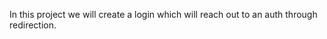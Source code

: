 

In this project we will create a login which will reach out to an auth through redirection.






















